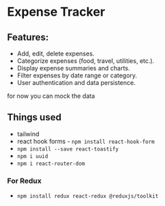 # Expense Tracker

## Features:

- Add, edit, delete expenses.
- Categorize expenses (food, travel, utilities, etc.).
- Display expense summaries and charts.
- Filter expenses by date range or category.
- User authentication and data persistence.

for now you can mock the data




## Things used
- tailwind
- react hook forms - `npm install react-hook-form`
- `npm install --save react-toastify`
- `npm i uuid`
- `npm i react-router-dom`

### For Redux
- `npm install redux react-redux @reduxjs/toolkit`